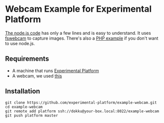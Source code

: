 # Webcam Example for Experimental Platform

[The node.js code](https://github.com/experimental-platform/example-webcam/blob/master/index.js) has only a few lines and is easy to understand. It uses [fswebcam](http://manpages.ubuntu.com/manpages/lucid/man1/fswebcam.1.html) to capture images.
There's also a [PHP example](https://github.com/experimental-platform/example-php-webcam) if you don't want to use node.js.

## Requirements

* A machine that runs [Experimental Platform](https://github.com/experimental-platform/platform-configure-script)
* A webcam, we used [this](http://www.amazon.com/Logitech-Webcam-Widescreen-Calling-Recording/dp/B004FHO5Y6/)

## Installation

    git clone https://github.com/experimental-platform/example-webcam.git
    cd example-webcam
    git remote add platform ssh://dokku@your-box.local:8022/example-webcam
    git push platform master
